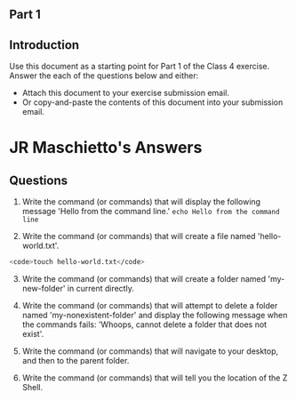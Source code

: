 ## Part 1

## Introduction
Use this document as a starting point for Part 1 of the Class 4 exercise. Answer the each of the questions below and either:
  - Attach this document to your exercise submission email.
  - Or copy-and-paste the contents of this document into your submission email.

<h1> JR Maschietto's Answers</h1>

## Questions
1. Write the command (or commands) that will display the following message 'Hello from the command line.'
<code>echo Hello from the command line</code>

2. Write the command (or commands) that will create a file named 'hello-world.txt'.
```bash
<code>touch hello-world.txt</code>
```

3. Write the command (or commands) that will create a folder named 'my-new-folder' in current directly.
<your-answer-here>

4. Write the command (or commands) that will attempt to delete a folder named 'my-nonexistent-folder' and display the following message when the commands fails: 'Whoops, cannot delete a folder that does not exist'.
<your-answer-here>

5. Write the command (or commands) that will navigate to your desktop, and then to the parent folder.
<your-answer-here>

6. Write the command (or commands) that will tell you the location of the Z Shell.
<your-answer-here>

